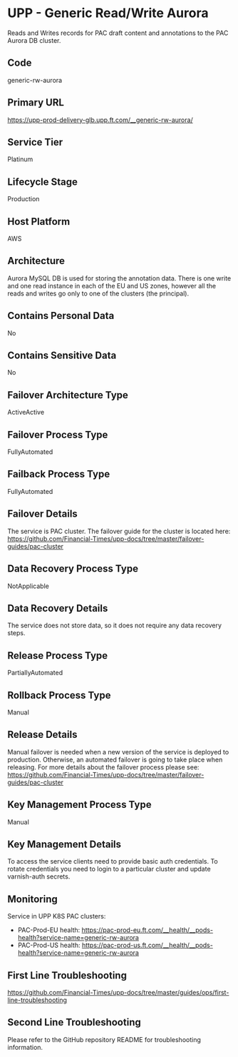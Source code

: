 <!--
    Written in the format prescribed by https://github.com/Financial-Times/runbook.md.
    Any future edits should abide by this format.
-->
# UPP - Generic Read/Write Aurora

Reads and Writes records for PAC draft content and annotations to the PAC Aurora DB cluster.

## Code

generic-rw-aurora

## Primary URL

https://upp-prod-delivery-glb.upp.ft.com/__generic-rw-aurora/

## Service Tier

Platinum

## Lifecycle Stage

Production

## Host Platform

AWS

## Architecture

Aurora MySQL DB is used for storing the annotation data. There is one write and one read instance in each of the EU and 
US zones, however all the reads and writes go only to one of the clusters (the principal).

## Contains Personal Data

No

## Contains Sensitive Data

No

<!-- Placeholder - remove HTML comment markers to activate
## Can Download Personal Data
Choose Yes or No

...or delete this placeholder if not applicable to this system
-->

<!-- Placeholder - remove HTML comment markers to activate
## Can Contact Individuals
Choose Yes or No

...or delete this placeholder if not applicable to this system
-->

## Failover Architecture Type

ActiveActive

## Failover Process Type

FullyAutomated

## Failback Process Type

FullyAutomated

## Failover Details

The service is PAC cluster.
The failover guide for the cluster is located here:
<https://github.com/Financial-Times/upp-docs/tree/master/failover-guides/pac-cluster>

## Data Recovery Process Type

NotApplicable

## Data Recovery Details

The service does not store data, so it does not require any data recovery steps.

## Release Process Type

PartiallyAutomated

## Rollback Process Type

Manual

## Release Details

Manual failover is needed when a new version of
the service is deployed to production.
Otherwise, an automated failover is going to take place when releasing.
For more details about the failover process please see: <https://github.com/Financial-Times/upp-docs/tree/master/failover-guides/pac-cluster>

<!-- Placeholder - remove HTML comment markers to activate
## Heroku Pipeline Name
Enter descriptive text satisfying the following:
This is the name of the Heroku pipeline for this system. If you don't have a pipeline, this is the name of the app in Heroku. A pipeline is a group of Heroku apps that share the same codebase where each app in a pipeline represents the different stages in a continuous delivery workflow, i.e. staging, production.

...or delete this placeholder if not applicable to this system
-->

## Key Management Process Type

Manual

## Key Management Details

To access the service clients need to provide basic auth credentials.
To rotate credentials you need to login to a particular cluster and update varnish-auth secrets.

## Monitoring

Service in UPP K8S PAC clusters:

*   PAC-Prod-EU health: <https://pac-prod-eu.ft.com/__health/__pods-health?service-name=generic-rw-aurora>
*   PAC-Prod-US health: <https://pac-prod-us.ft.com/__health/__pods-health?service-name=generic-rw-aurora>

## First Line Troubleshooting

<https://github.com/Financial-Times/upp-docs/tree/master/guides/ops/first-line-troubleshooting>

## Second Line Troubleshooting

Please refer to the GitHub repository README for troubleshooting information.